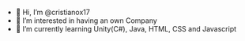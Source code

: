 - 👋 Hi, I’m @cristianox17
- 👀 I’m interested in having an own Company
- 🌱 I’m currently learning Unity(C#), Java, HTML, CSS and Javascript

<!---
cristianox17/cristianox17 is a ✨ special ✨ repository because its `README.md` (this file) appears on your GitHub profile.
You can click the Preview link to take a look at your changes.
--->
